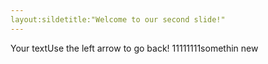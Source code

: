 ```yaml
---
layout:sildetitle:"Welcome to our second slide!"
---
```

Your textUse the left arrow to go back!
11111111somethin new
